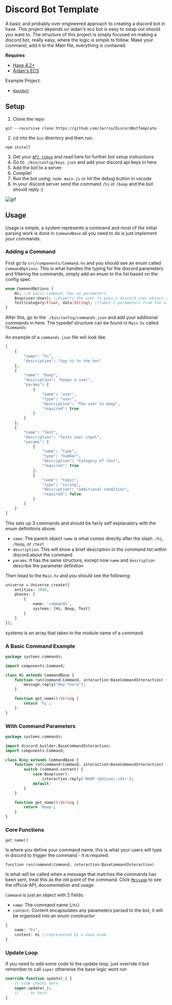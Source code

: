 # Discord Bot Template
A basic and probably over engineered approach to creating a discord bot in haxe. This project depends on aidan's ecs but is easy to swap out should you want to.
The structure of this project is simply focused on making a discord bot, really easy, where the logic is simple to follow. Make your command, add it to the Main file, everything is contained

**Requires**:
- [Haxe 4.2+](https://haxe.org/download)
- [Aidan's ECS](https://github.com/Aidan63/ecs)

Example Project:
- [`Haxebot`](https://github.com/Jarrio/Haxebot)

## Setup
1) Clone the repo
```
git --recursive clone https://github.com/Jarrio/DiscordBotTemplate
```
2) cd into the `bin` directory and then run:
```
npm install
```
3) Get your [`API token`](https://discord.com/developers/) and read here for further bot setup instructions
4) Go to `./bin/config/keys.json` and add your discord api keys in here
5) Add the bot to a server
6) Compile! 
7) Run the bot using: `node main.js` or hit the debug button in vscode
8) In your discord server send the command `/hi` or `/boop` and the bot should reply :)

![gif](https://user-images.githubusercontent.com/748557/117300860-e74c3200-ae71-11eb-8eec-d5953319ec02.gif)

## Usage
Usage is simple, a system represents a command and most of the initial parsing work is done in `CommandBase` all you need to do is just implement your commands.

### Adding a Command
First go to `src/components/Command.hx` and you should see an enum called `CommandOptions`. This is what handles the typing for the discord parameters and filtering the commands, simply add an enum to the list based on the config spec.

```hx
enum CommandOptions {
	Hi; //A basic command, has no parameters
	Boop(user:User); //Expects the user to pass a discord user object as a parameter
	Test(category:Float, data:String); //Takes 2 parameters from the user, a number and a string
}
```
After this, go to the `./bin/config/commands.json` and add your additional commands in here. The typedef structure can be found in
`Main.hx` called `TCommands`

An example of a `commands.json` file will look like: 
```hx
[
	{
		"name": "hi",
		"description": "Say hi to the bot"
	},
	{
		"name": "boop",
		"description": "boops a user",
		"params": [
			{
				"name": "user",
				"type": "user",
				"description": "The user to boop",
				"required": true
			}
		]
	},
	{
		"name": "test",
		"description": "tests user input",
		"params": [
			{
				"name": "type",
				"type": "number",
				"description": "Category of test",
				"required": true
			},
			{
				"name": "topic",
				"type": "string",
				"description": "additional condition",
				"required": false
			}
		]
	}
]
```
This sets up 3 commands and should be fairly self explanatory with the enum definitions above.
- `name`: The parent object `name` is what comes directly after the slash. `/hi`, `/boop`, or `/test`
- `description`: This will show a brief description in the command list within discord about the command
- `params`: It has the same structure, except now `name` and `description` describe the parameter definition

Then head to the `Main.hx` and you should see the following:
```hx
universe = Universe.create({
	entities: 1000,
	phases: [
		{
			name: 'commands',
			systems: [Hi, Boop, Test]
		}
	]
});
```
systems is an array that takes in the module name of a command.

### A Basic Command Example
```hx
package systems.commands;

import components.Command;

class Hi extends CommandBase {
	function run(command:Command, interaction:BaseCommandInteraction) {
		message.reply("Hey there");
	}

	function get_name():String {
		return 'hi';
	}
}

```
### With Command Parameters
```hx
package systems.commands;

import discord_builder.BaseCommandInteraction;
import components.Command;

class Boop extends CommandBase {
	function run(command:Command, interaction:BaseCommandInteraction) {
		switch (command.content) {
			case Boop(user): 
				interaction.reply('BOOP <@${user.id}>');
			default:
		}
	}

	function get_name():String {
		return 'boop';
	}
}
```
### Core Functions
```get_name()```

Is where you define your command name, this is what your users will type in discord to trigger the command - it is required. 

```function run(command:Command, interaction:BaseCommandInteraction)```

Is what will be called when a message that matches the commands has been sent, treat this as the init point of the command. 
Click [`Message`](https://discord.js.org/#/docs/main/stable/class/Message) to see the official API, documentation and usage. 

`Command` is just an object with 2 fields:
 
- `name`: The command name (`/hi`)
- `content`: Content encapsulates any parameters parsed to the bot, it will be organised into an enum constructor
```hx
{
	name: "hi",
	content: Hi //represented by a haxe enum
}
``` 

### Update Loop
If you need to add some code to the update loop, just override it but remember to call `super` otherwise the base logic wont run
```hx
override function update(_) {
	// code checks here
	super.update(_);
	// ... or here
}
```
